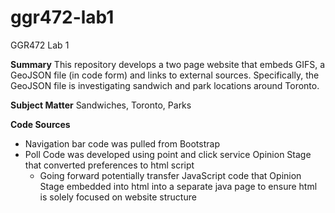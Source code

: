# ggr472-lab1
GGR472 Lab 1 

**Summary**
This repository develops a two page website that embeds GIFS, a GeoJSON file (in code form) and links to external sources. Specifically, the GeoJSON file is investigating sandwich and park locations around Toronto.  

**Subject Matter**
Sandwiches, Toronto, Parks 

**Code Sources**
- Navigation bar code was pulled from Bootstrap 
- Poll Code was developed using point and click service Opinion Stage that converted preferences to html script
  - Going forward potentially transfer JavaScript code that Opinion Stage embedded into html into a separate java page to ensure html is solely focused on 
    website structure



